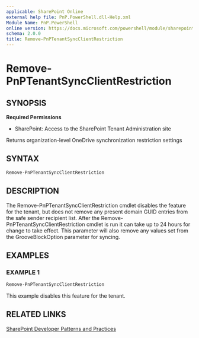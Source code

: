 ```yaml
---
applicable: SharePoint Online
external help file: PnP.PowerShell.dll-Help.xml
Module Name: PnP.PowerShell
online version: https://docs.microsoft.com/powershell/module/sharepoint-pnp/remove-pnptenantsyncclientrestriction
schema: 2.0.0
title: Remove-PnPTenantSyncClientRestriction
---
```


# Remove-PnPTenantSyncClientRestriction

## SYNOPSIS

**Required Permissions**

* SharePoint: Access to the SharePoint Tenant Administration site

Returns organization-level OneDrive synchronization restriction settings

## SYNTAX

```powershell
Remove-PnPTenantSyncClientRestriction
```

## DESCRIPTION
The Remove-PnPTenantSyncClientRestriction cmdlet disables the feature for the tenant, but does not remove any present domain GUID entries from the safe sender recipient list. After the Remove-PnPTenantSyncClientRestriction cmdlet is run it can take up to 24 hours for change to take effect. This parameter will also remove any values set from the GrooveBlockOption parameter for syncing.

## EXAMPLES

### EXAMPLE 1
```powershell
Remove-PnPTenantSyncClientRestriction
```

This example disables this feature for the tenant.

## RELATED LINKS

[SharePoint Developer Patterns and Practices](https://aka.ms/sppnp)